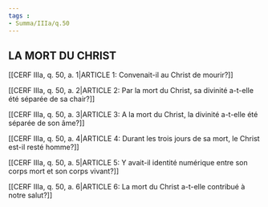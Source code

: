 ```yaml
---
tags : 
- Summa/IIIa/q.50
---
```


## LA MORT DU CHRIST

[[CERF IIIa, q. 50, a. 1|ARTICLE 1: Convenait-il au Christ de mourir?]]

[[CERF IIIa, q. 50, a. 2|ARTICLE 2: Par la mort du Christ, sa divinité a-t-elle été séparée de sa chair?]]

[[CERF IIIa, q. 50, a. 3|ARTICLE 3: A la mort du Christ, la divinité a-t-elle été séparée de son âme?]]

[[CERF IIIa, q. 50, a. 4|ARTICLE 4: Durant les trois jours de sa mort, le Christ est-il resté homme?]]

[[CERF IIIa, q. 50, a. 5|ARTICLE 5: Y avait-il identité numérique entre son corps mort et son corps vivant?]]

[[CERF IIIa, q. 50, a. 6|ARTICLE 6: La mort du Christ a-t-elle contribué à notre salut?]]


